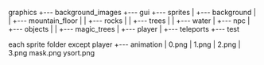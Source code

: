 graphics
+--- background_images
+--- gui
+--- sprites
| +--- background
| | +--- mountain_floor
| | +--- rocks
| | +--- trees
| | +--- water
| +--- npc
| +--- objects
| | +--- magic_trees
| +--- player
| +--- teleports
+--- test

each sprite folder except player
+--- animation
| 0.png
| 1.png
| 2.png
| 3.png
mask.png
ysort.png


